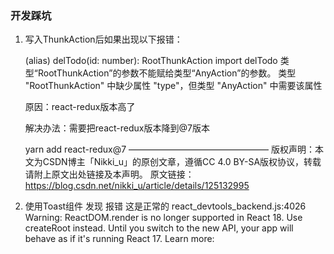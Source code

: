 ### 开发踩坑
1. 写入ThunkAction后如果出现以下报错：

   (alias) delTodo(id: number): RootThunkAction import delTodo 类型“RootThunkAction”的参数不能赋给类型“AnyAction”的参数。 类型 "RootThunkAction" 中缺少属性 "type"，但类型 "AnyAction" 中需要该属性

   原因：react-redux版本高了

   解决办法：需要把react-redux版本降到@7版本

   yarn add react-redux@7
   ————————————————
   版权声明：本文为CSDN博主「Nikki_u」的原创文章，遵循CC 4.0 BY-SA版权协议，转载请附上原文出处链接及本声明。
   原文链接：https://blog.csdn.net/nikki_u/article/details/125132995

2. 使用Toast组件 发现 报错 这是正常的
  react_devtools_backend.js:4026 Warning: ReactDOM.render is no longer supported in React 18. Use createRoot instead. Until you switch to the new API, your app will behave as if it's running React 17. Learn more: 